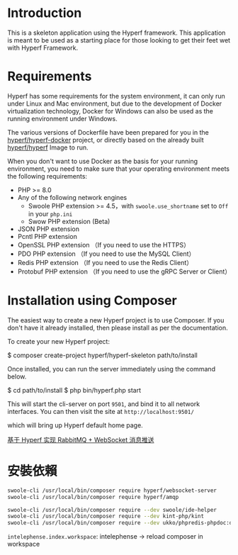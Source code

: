 # Introduction

This is a skeleton application using the Hyperf framework. This application is meant to be used as a starting place for those looking to get their feet wet with Hyperf Framework.

# Requirements

Hyperf has some requirements for the system environment, it can only run under Linux and Mac environment, but due to the development of Docker virtualization technology, Docker for Windows can also be used as the running environment under Windows.

The various versions of Dockerfile have been prepared for you in the [hyperf/hyperf-docker](https://github.com/hyperf/hyperf-docker) project, or directly based on the already built [hyperf/hyperf](https://hub.docker.com/r/hyperf/hyperf) Image to run.

When you don't want to use Docker as the basis for your running environment, you need to make sure that your operating environment meets the following requirements:  

 - PHP >= 8.0
 - Any of the following network engines
   - Swoole PHP extension >= 4.5，with `swoole.use_shortname` set to `Off` in your `php.ini`
   - Swow PHP extension (Beta)
 - JSON PHP extension
 - Pcntl PHP extension
 - OpenSSL PHP extension （If you need to use the HTTPS）
 - PDO PHP extension （If you need to use the MySQL Client）
 - Redis PHP extension （If you need to use the Redis Client）
 - Protobuf PHP extension （If you need to use the gRPC Server or Client）

# Installation using Composer

The easiest way to create a new Hyperf project is to use Composer. If you don't have it already installed, then please install as per the documentation.

To create your new Hyperf project:

$ composer create-project hyperf/hyperf-skeleton path/to/install

Once installed, you can run the server immediately using the command below.

$ cd path/to/install
$ php bin/hyperf.php start

This will start the cli-server on port `9501`, and bind it to all network interfaces. You can then visit the site at `http://localhost:9501/`

which will bring up Hyperf default home page.


[基于 Hyperf 实现 RabbitMQ + WebSocket 消息推送](https://learnku.com/articles/35847)

# 安裝依賴
```bash
swoole-cli /usr/local/bin/composer require hyperf/websocket-server
swoole-cli /usr/local/bin/composer require hyperf/amqp

swoole-cli /usr/local/bin/composer require --dev swoole/ide-helper
swoole-cli /usr/local/bin/composer require --dev kint-php/kint
swoole-cli /usr/local/bin/composer require --dev ukko/phpredis-phpdoc:dev-master
```

`intelephense.index.workspace`: intelephense -> reload composer in workspace